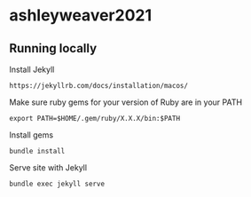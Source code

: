 # ashleyweaver2021

## Running locally
Install Jekyll
```
https://jekyllrb.com/docs/installation/macos/
```

Make sure ruby gems for your version of Ruby are in your PATH
```
export PATH=$HOME/.gem/ruby/X.X.X/bin:$PATH
```

Install gems
```
bundle install
```

Serve site with Jekyll
```
bundle exec jekyll serve
```
